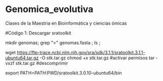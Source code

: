 # Genomica_evolutiva
Clases de la Maestria en Bioinformática y ciencias ómicas

#Código 1: Descargar sratoolkit

mkdir genomas;
grep ">" genomas.fasta ;
ls ;

wget https://ftp-trace.ncbi.nlm.nih.gov/sra/sdk/3.1.1/sratoolkit.3.1.1-ubuntu64.tar.gz -O stk.tar.gz
chmod +x stk.tar.gz #activar permisos
tar -vxzf stk.tar.gz  #descomprimir

export PATH=$PATH:$PWD/sratoolkit.3.0.10-ubuntu64/bin

